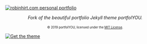 [![robinhirt.com personal portfolio][header]](https://robinhirt.com)

<div align="center">
    <i>Fork of the beautiful portfolio Jekyll theme portfolYOU.</i><br><br>
</div>

<div align="center">
    <sub><sup>© 2019 portfolYOU, licensed under the <a href="./LICENSE">MIT License</a>.</sup></sub>
</div>

[![Get the theme][button]](https://youssefraafatnasry.github.io/portfolYOU/docs#installation)

[header]: https://github.com/YoussefRaafatNasry/portfolYOU/blob/master/docs/Logo.png?raw=true
[preview]: https://github.com/YoussefRaafatNasry/portfolYOU/blob/master/docs/Preview.gif?raw=true
[button]: https://github.com/YoussefRaafatNasry/portfolYOU/blob/master/docs/Button.png?raw=true

